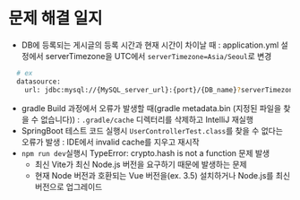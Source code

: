 # 문제 해결 일지
- DB에 등록되는 게시글의 등록 시간과 현재 시간이 차이날 때 : application.yml 설정에서 serverTimezone을 UTC에서 `serverTimezone=Asia/Seoul`로 변경
```bash
  # ex
  datasource:
    url: jdbc:mysql://{MySQL_server_url}:{port}/{DB_name}?serverTimezone=Asia/Seoul&characterEncoding=UTF-8
```
- gradle Build 과정에서 오류가 발생할 때(gradle metadata.bin (지정된 파일을 찾을 수 없습니다)) : `.gradle/cache` 디렉터리를 삭제하고 IntelliJ 재실행
- SpringBoot 테스트 코드 실행시 `UserControllerTest.class`를 찾을 수 없다는 오류가 발생 : IDE에서 invalid cache를 지우고 재시작
- `npm run dev`실행시 TypeError: crypto.hash is not a function 문제 발생
  - 최신 Vite가 최신 Node.js 버전을 요구하기 때문에 발생하는 문제
  - 현재 Node 버전과 호환되는 Vue 버전을(ex. 3.5) 설치하거나 Node.js를 최신 버전으로 업그레이드
